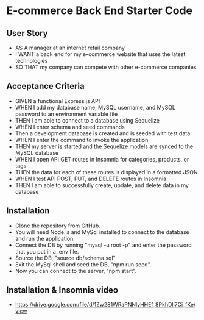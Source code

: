 # E-commerce Back End Starter Code

## User Story
* AS A manager at an internet retail company
* I WANT a back end for my e-commerce website that uses the latest technologies
* SO THAT my company can compete with other e-commerce companies

## Acceptance Criteria
* GIVEN a functional Express.js API
* WHEN I add my database name, MySQL username, and MySQL password to an environment variable file
* THEN I am able to connect to a database using Sequelize
* WHEN I enter schema and seed commands
* Then a development database is created and is seeded with test data
* WHEN I enter the command to invoke the application
* THEN my server is started and the Sequelize models are synced to the MySQL database
* WHEN I open API GET routes in Insomnia for categories, products, or tags
* THEN the data for each of these routes is displayed in a formatted JSON
* WHEN I test API POST, PUT, and DELETE routes in Insomnia
* THEN I am able to successfully create, update, and delete data in my database

## Installation
* Clone the repository from GitHub.
* You will need Node.js and MySql installed to connect to the database and run the application.
* Connect the DB by running "mysql -u root -p" and enter the password that you put in a .env file.
* Source the DB, "source db/schema.sql"
* Exit the MySql shell and seed the DB, "npm run seed".
* Now you can connect to the server, "npm start".

## Installation & Insomnia video
* https://drive.google.com/file/d/1Zw281WRaPNNlyHHEf_8PkhDli7Ci_fKe/view
